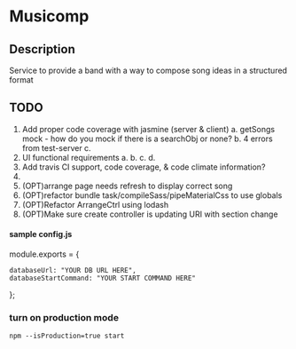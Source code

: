 # Musicomp
 
## Description
Service to provide a band with a way to compose song ideas in a structured format

## TODO
1. Add proper code coverage with jasmine (server & client)
	a. getSongs mock - how do you mock if there is a searchObj or none?
	b. 4 errors from test-server
	c. 
2. UI functional requirements
	a. 
	b. 
	c. 
	d. 
3. Add travis CI support, code coverage, & code climate information?
4. 
5. (OPT)arrange page needs refresh to display correct song
6. (OPT)refactor bundle task/compileSass/pipeMaterialCss to use globals
7. (OPT)Refactor ArrangeCtrl using lodash
8. (OPT)Make sure create controller is updating URI with section change

#### sample config.js
module.exports = {

    databaseUrl: "YOUR DB URL HERE",
    databaseStartCommand: "YOUR START COMMAND HERE"

};

### turn on production mode
`npm --isProduction=true start`

